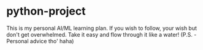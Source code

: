 # python-project
This is my personal AI/ML learning plan. If you wish to follow, your wish but don't get overwhelmed. Take it easy and flow through it like a water! (P.S. - Personal advice tho' haha)
